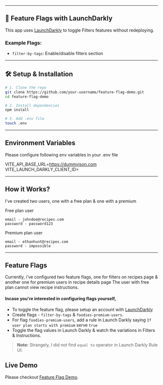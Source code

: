 
---

## 🚩 Feature Flags with LaunchDarkly

This app uses [LaunchDarkly](https://launchdarkly.com/) to toggle Filters features without redeploying.

### Example Flags:
- `filter-by-tags`: Enable/disable filters section
---

## 🛠️ Setup & Installation

```bash
# 1. Clone the repo
git clone https://github.com/your-username/feature-flag-demo.git
cd feature-flag-demo

# 2. Install dependencies
npm install

# 3. Add .env file
touch .env
```
---

## Environment Variables

Please configure following env variables in your .env file

VITE_API_BASE_URL=https://dummyjson.com
VITE_LAUNCH_DARKLY_CLIENT_ID=<your-launch-darkly-client-id>

---

## How it Works?

I've created two users, one with a free plan & one with a premium

Free plan user

```plaintext
email - johndoe@recipes.com
password - password123
```
Premium plan user

```plaintext
email - ethanhunt@recipes.com
password - impossible 
```
---

## Feature Flags

Currently, i've configured two feature flags, one for filters on recipes page & another one for premium users in recipe details page
The user with free plan cannot view recipe instructions.

#### Incase you're interested in configuring flags yourself,

- To toggle the feature flag, please setup an account with [LaunchDarkly](https://launchdarkly.com/)
- Create flags - `filter-by-tags` & `foodies-premium-users`.
- For flag `foodies-premium-users`, add a rule in Launch Darkly saying `If user plan starts with premium` serve `true`
- Toggle the flag values in Launch Darkly & watch the variations in Filters & Instructions.

> **Note:** Strangely, I did not find `equal to` operator in Launch Darkly Rule UI.


## Live Demo

Please checkout [Feature Flag Demo](https://feature-flag-demo-7k8r25wcc-varun-kelkars-projects.vercel.app/).


